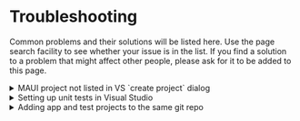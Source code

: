 # Troubleshooting

Common problems and their solutions will be listed here. Use the page search facility to
see whether your issue is in the list. If you find a solution to a problem that might affect
other people, please ask for it to be added to this page.

<details>
<summary>MAUI project not listed in VS `create project` dialog</summary>

This [SO post](https://stackoverflow.com/questions/70507822/cant-find-net-maui-in-the-list-of-vs) 
provides a solution.

If the `dotnet` command is not recognised by your operating system, the containing directory is
not in your system path. To work around this, find out which directory `dotnet` is in, `cd` to
that directory and run the command from there.

If the .NET MAUI is already installed using Visual Studio Installer, uninstall it together with .NET and 
follow these steps:

1. Delete all files and folders in `C:/Program Files (x86)/dotnet`
2. Run the command `dotnet new install Microsoft.Maui.Templates`
3. Install .NET MAUI and .NET again using Visual Studio Installer

</details>

<details>
<summary>Setting up unit tests in Visual Studio</summary>
<br/>
This is not as simple as it first appears because there are several unit test frameworks 
available with different dependencies. .NET MAUI requires the .NET 7.0 build framework and
so we need a test framework that is compatible. These notes explain how to install the 
[xUnit](https://xunit.net/) framework and use it to create a test.

### Create the test project

Open the project you wish to test in Visual Studio. In the Solution Explorer, right-click
on the solution (topmost) element and select _**Add/New Project...**_ from the context menu.

Type `xunit` into the search box and select the xUnit Test Project for C# as shown below.

![Adding an xUnit test project](../images/xunit_project.png)

Give the project an appropriate name and select the .NET 7.0 build framework before clicking
the *Create* button. As soon as the new project appears, you can right-click it and select
_**Run Tests**_ from the context menu. An empty test has been created by default which 
should pass.

### Link the app and test projects

The next step is to add the main project as a dependency. Right-click the *Dependencies*
folder and select _**Add Project Reference...**_. When the dialog appears, click the
checkbox next to the name of your original project and click *OK*.

### Update the app project's `.csproj` file

In the app project's `.csproj` file, you should see lines similar to the snippet below

```xml
<PropertyGroup>
    <TargetFrameworks Condition="$([MSBUILD]::IsOSPlatform('windows'))">$(TargetFrameworks);net7.0-windows10.0.19041.0</TargetFrameworks>
    <OutputType>Exe</OutputType>
```

Your copy of the file may have an additional line immediately after the `<PropertyGroup>` 
element. If so, add `net7.0` to the list of target frameworks. Otherwise, add the line as 
shown below.

Your copy may have some comment lines before the `<OutputType>` element - just ignore these.

```xml
<PropertyGroup>
    <TargetFrameworks>net7.0</TargetFrameworks>
    <TargetFrameworks Condition="$([MSBUILD]::IsOSPlatform('windows'))">$(TargetFrameworks);net7.0-windows10.0.19041.0</TargetFrameworks>
    <OutputType>Exe</OutputType>
```

There is one more change to this file, and that is to modify the output type. Currently,
the project is configured to generate a `.exe` file, but the test requires a `.dll`. Because
`.dll` is rhe default, we can create that output type when running a test and a `.exe` 
otherwise by adding a condition to the `<OutputType>` element as shown below.

```xml
<PropertyGroup>
    <TargetFrameworks>net7.0</TargetFrameworks>
    <TargetFrameworks Condition="$([MSBUILD]::IsOSPlatform('windows'))">$(TargetFrameworks);net7.0-windows10.0.19041.0</TargetFrameworks>
    <OutputType Condition="'$(TargetFramework)' != 'net7.0'">Exe</OutputType>
```

### Update the test project's `.csproj` file

Now open the test projet's `.csproj` file and locate the following lines.

```xml
<PropertyGroup>
    <TargetFrameworks>net7.0</TargetFrameworks>
    <ImplicitUsings>enable</ImplicitUsings>
    <Nullable>enable</Nullable>
```

Add an additional line after the `<Nullable>` element as shown below. The rest
of the file remains the same.

```xml
<PropertyGroup>
    <TargetFrameworks>net7.0</TargetFrameworks>
    <ImplicitUsings>enable</ImplicitUsings>
    <Nullable>enable</Nullable>
    <UseMaui>true</UseMaui>
```

### Add required dependencies to the app project

xUnit needs additional resources to be able to access MAUI elements. Right-click the
app project's *Dependencies* folder in the solution explorer and select _**Manage NuGet
Packages...**_. Use the search field to locate and add the following two packages:

> * **Microsoft.Maui.Dependencies**
> * **Microsoft.Maui.Extensions**

You will need to reload the project for the changes to take effect (restarting Visual
Studio will do this). Afterwards, you should be able to reference code from the app
project in your unit tests.

</details>

<details>
<summary>Adding app and test projects to the same git repo</summary>
<br/>
By default, Visual Studio creates a new folder of its own in a standard root directory.
(On Windows, this is `C:\Users\&lt;your username&gt;\source\repos`). When you create a
git repository for a project, the project folder is used as the repo root folder.

When you create a test project for your app, Visual Studio adds it as a sibling to the
app project, and for that reason it cannot be included in the original git repo.

One solution is to rearrange the folder structure as shown below.

```
repos
└───HangmanSolution/
    ├───Hangman/
    ├───TestHangman/
    └───Hangman.sln
```

The steps to rearrange your folders are as follows.

### Remove all existing git repos

To remove a local repo, use your OS file explorer or a command windows to remove the
following files from the project root directory

    .git
    .gitattributes
    .gitignore

### Remove projects from solution

In Visual Studio, right-click on both projects in the solution explorer and select
_**Remove**_ from the context menu. This removes the project from the solution, but
does not delete the underlying directory.

Once the projects have been removed, save the solution and close Visual Studio.

### Rearrange directories

In your OS file explorer or a command window, create the hierarchy shown above. The
steps are

1. Create the solution directory
2. Move both project directories into the solution directory
3. Move the solution file from its original location inside one of the project directories
   into the solution directory

### Add the projects back into the solution

Open Visual Studio and select the option to open an existing solution. Choose the solution
file in the solution directory.

In the solution explorer, right-click the solution and select _**Add/Existing Project...**_.
Select the `.csproj` for one of the projects and click *Open*. Do the same for the second
project.

### Recreate the git repo

In Visual Studio, select _**Create Git Repository**_ from the _**Git**_ menu. The 
solution folder is automatically selected as the location for the new repo and this
includes both of the projects.

</details>
